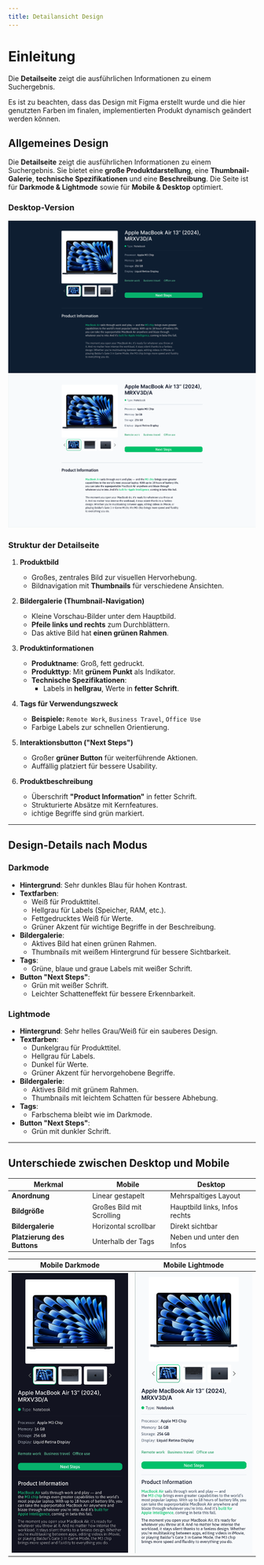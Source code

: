 ```yaml
---
title: Detailansicht Design
---
```


# Einleitung

Die **Detailseite** zeigt die ausführlichen Informationen zu einem Suchergebnis.

Es ist zu beachten, dass das Design mit Figma erstellt wurde und die hier genutzten Farben im finalen, implementierten Produkt dynamisch geändert werden können.

## Allgemeines Design

Die **Detailseite** zeigt die ausführlichen Informationen zu einem Suchergebnis. Sie bietet eine **große Produktdarstellung**, eine **Thumbnail-Galerie**, **technische Spezifikationen** und eine **Beschreibung**. Die Seite ist für **Darkmode & Lightmode** sowie für **Mobile & Desktop** optimiert.

### Desktop-Version

![ResultCardsDark](/docs/BilderVideos/ResultCards_DetailView_Logo/DetailViewDark.png)
![ResultCardsLight](/docs/BilderVideos/ResultCards_DetailView_Logo/DetailViewLight.png)

### Struktur der Detailseite

1. **Produktbild**  
   - Großes, zentrales Bild zur visuellen Hervorhebung.  
   - Bildnavigation mit **Thumbnails** für verschiedene Ansichten.

2. **Bildergalerie (Thumbnail-Navigation)**  
   - Kleine Vorschau-Bilder unter dem Hauptbild.  
   - **Pfeile links und rechts** zum Durchblättern.  
   - Das aktive Bild hat **einen grünen Rahmen**.

3. **Produktinformationen**  
   - **Produktname**: Groß, fett gedruckt.  
   - **Produkttyp**: Mit **grünem Punkt** als Indikator.  
   - **Technische Spezifikationen**:
     - Labels in **hellgrau**, Werte in **fetter Schrift**.

4. **Tags für Verwendungszweck**  
   - **Beispiele:** `Remote Work`, `Business Travel`, `Office Use`  
   - Farbige Labels zur schnellen Orientierung.

5. **Interaktionsbutton ("Next Steps")**  
   - Großer **grüner Button** für weiterführende Aktionen.  
   - Auffällig platziert für bessere Usability.

6. **Produktbeschreibung**  
   - Überschrift **"Product Information"** in fetter Schrift.  
   - Strukturierte Absätze mit Kernfeatures. 
   - ichtige Begriffe sind grün markiert.
---

## Design-Details nach Modus

### **Darkmode**

- **Hintergrund**: Sehr dunkles Blau für hohen Kontrast.  
- **Textfarben**:
  - Weiß für Produkttitel.  
  - Hellgrau für Labels (Speicher, RAM, etc.).  
  - Fettgedrucktes Weiß für Werte.
  - Grüner Akzent für wichtige Begriffe in der Beschreibung.
- **Bildergalerie**:
  - Aktives Bild hat einen grünen Rahmen.  
  - Thumbnails mit weißem Hintergrund für bessere Sichtbarkeit. 
- **Tags**:
  - Grüne, blaue und graue Labels mit weißer Schrift.  
- **Button "Next Steps"**:
  - Grün mit weißer Schrift.  
  - Leichter Schatteneffekt für bessere Erkennbarkeit.

### **Lightmode**

- **Hintergrund**: Sehr helles Grau/Weiß für ein sauberes Design.  
- **Textfarben**:
  - Dunkelgrau für Produkttitel. 
  - Hellgrau für Labels.
  - Dunkel für Werte.
  - Grüner Akzent für hervorgehobene Begriffe. 
- **Bildergalerie**:
  - Aktives Bild mit grünem Rahmen.
  - Thumbnails mit leichtem Schatten für bessere Abhebung.
- **Tags**:
  - Farbschema bleibt wie im Darkmode. 
- **Button "Next Steps"**:
  - Grün mit dunkler Schrift.

---

## Unterschiede zwischen Desktop und Mobile

| Merkmal | Mobile | Desktop |
|---------|--------|---------|
| **Anordnung** | Linear gestapelt | Mehrspaltiges Layout |
| **Bildgröße** | Großes Bild mit Scrolling | Hauptbild links, Infos rechts |
| **Bildergalerie** | Horizontal scrollbar | Direkt sichtbar |
| **Platzierung des Buttons** | Unterhalb der Tags | Neben und unter den Infos |

| Mobile Darkmode                                                                                    | Mobile Lightmode                                                                                     |
| -------------------------------------------------------------------------------------------------- | ---------------------------------------------------------------------------------------------------- |
| ![ResultCardsMobileDark](/docs/BilderVideos/ResultCards_DetailView_Logo/DetailViewMobileDark.png) | ![ResultCardsMobileLight](/docs/BilderVideos/ResultCards_DetailView_Logo/DetailViewMobileLight.png) |
